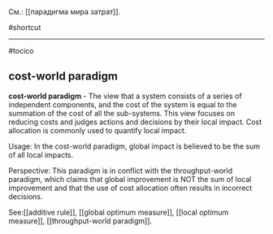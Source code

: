 См.: [[парадигма мира затрат]].

#shortcut




<hr/>

#tocico

## cost-world paradigm

<b>cost-world paradigm</b> - The view that a system consists of a series of independent components, and the cost of the system is equal to the summation of the cost of all the sub-systems. This view focuses on reducing costs and judges actions and decisions by their local impact. Cost allocation is commonly used to quantify local impact. 


Usage: In the cost-world paradigm, global impact is believed to be the sum of all local impacts. 

Perspective: This paradigm is in conflict with the throughput-world paradigm, which claims that global improvement is NOT the sum of local improvement and that the use of cost allocation often results in incorrect decisions. 



See:[[additive rule]], [[global optimum measure]], [[local optimum measure]], [[throughput-world paradigm]].
